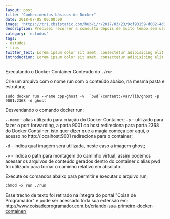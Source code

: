 ```yaml
---
layout: post
title: "Conhecimentos básicos de Docker"
date: 2018-07-05 00:00:00
image: 'https://tr1.cbsistatic.com/hub/i/r/2017/03/23/9cf93159-d002-4d3b-b100-c0a49a4a3189/resize/770x/39d767be960faaa34ae565de17219d78/dockernewhero.jpg'
description: Precisei recorrer a consulta depois de muito tempo sem usar Docker e hoje precisei criar um container para montar um ambiente com node.js para um desafio json do curso de web moderno.
category: 'estudos'
tags:
- estudos
- tips
twitter_text: Lorem ipsum dolor sit amet, consectetur adipisicing elit.
introduction: Lorem ipsum dolor sit amet, consectetur adipisicing elit, sed do eiusmod tempor incididunt ut labore et dolore magna aliqua.
---
```


Executando o Docker Container
Conteúdo do ```./run```

Crie um arquivo com o nome run com o conteúdo abaixo, na mesma pasta e estrutura;
```
sudo docker run --name cpp-ghost -v  `pwd`/content:/var/lib/ghost -p 9001:2368 -d ghost
```
Desvendando o comando docker run:

```--name``` - alias utilizado para criação do Docker Container;
```-p``` - utilizado para fazer o port forwarding, a porta 9001 do host redireciona para porta 2368 do Docker Container, isto quer dizer que a magia começa por aqui, o acesso no http://localhost:9001 redireciona para o container;

```-d``` - indica qual imagem será utilizada, neste caso a imagem ghost;

```-v``` - indica o path para montagem do caminho virtual, assim podemos acessar os arquivos de conteúdo gerados dentro do container o alias pwd foi utilizado para tornar o caminho relativo em absoluto.

Execute os comandos abaixo para permitir e executar o arquivo run;
```
chmod +x run ./run
```

Esse trecho de texto foi retirado na íntegra do portal "Coisa de Programador" e pode ser acessado toda sua extensão em: <http://www.coisadeprogramador.com.br/criando-sua-primeiro-docker-container/>
